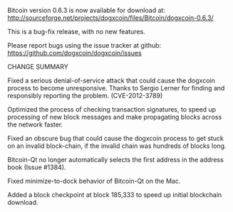 Bitcoin version 0.6.3 is now available for download at:
  http://sourceforge.net/projects/dogxcoin/files/Bitcoin/dogxcoin-0.6.3/

This is a bug-fix release, with no new features.

Please report bugs using the issue tracker at github:
  https://github.com/dogxcoin/dogxcoin/issues

CHANGE SUMMARY

Fixed a serious denial-of-service attack that could cause the
dogxcoin process to become unresponsive. Thanks to Sergio Lerner
for finding and responsibly reporting the problem. (CVE-2012-3789)

Optimized the process of checking transaction signatures, to
speed up processing of new block messages and make propagating
blocks across the network faster.

Fixed an obscure bug that could cause the dogxcoin process to get
stuck on an invalid block-chain, if the invalid chain was
hundreds of blocks long.

Bitcoin-Qt no longer automatically selects the first address
in the address book (Issue #1384).

Fixed minimize-to-dock behavior of Bitcoin-Qt on the Mac.

Added a block checkpoint at block 185,333 to speed up initial
blockchain download.
